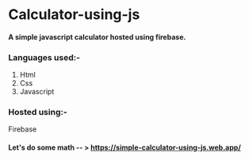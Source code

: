 # Calculator-using-js
#### A simple javascript calculator hosted using firebase.

### Languages used:-
 
 1. Html
 2. Css
 3. Javascript
 


### Hosted using:-

Firebase 

#### Let's do some math -- > https://simple-calculator-using-js.web.app/
